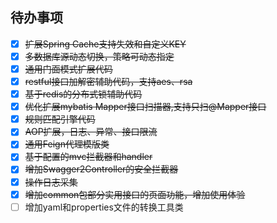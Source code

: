 ## 待办事项

- [x] ~~扩展Spring Cache支持失效和自定义KEY~~
- [x] ~~多数据库源动态切换，策略可动态指定~~
- [x] ~~通用门面模式扩展代码~~
- [x] ~~restful接口加解密辅助代码，支持aes、rsa~~
- [x] ~~基于redis的分布式锁辅助代码~~
- [x] ~~优化扩展mybatis Mapper接口扫描器,支持只扫@Mapper接口~~
- [x] ~~规则匹配引擎代码~~
- [x] ~~AOP扩展，日志、异常、接口限流~~
- [x] ~~通用Feign代理模版类~~
- [x] ~~基于配置的mvc拦截器和handler~~
- [x] ~~增加Swagger2Controller的安全拦截器~~
- [x] ~~操作日志采集~~
- [x] ~~增加common包部分实用接口的页面功能，增加使用体验~~
- [ ] 增加yaml和properties文件的转换工具类